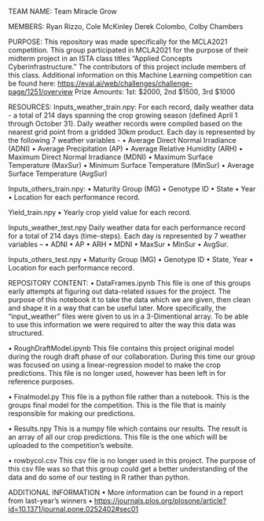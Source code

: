 TEAM NAME: Team Miracle Grow

MEMBERS: Ryan Rizzo, Cole McKinley Derek Colombo, Colby Chambers

PURPOSE: This repository was made specifically for the MCLA2021 competition. This group participated in MCLA2021 for the purpose of their midterm project in an ISTA class titles “Applied Concepts Cyberinfrastructure.” The contributors of this project include members of this class.
Additional information on this Machine Learning competition can be found here: https://eval.ai/web/challenges/challenge-page/1251/overview
Prize Amounts: 1st: $2000, 2nd $1500, 3rd $1000

RESOURCES:
Inputs_weather_train.npy:
For each record, daily weather data - a total of 214 days spanning the crop growing season (defined April 1 through October 31). Daily weather records were compiled based on the nearest grid point from a gridded 30km product. Each day is represented by the following 7 weather variables - 
•	Average Direct Normal Irradiance (ADNI)
•	Average Precipitation (AP)
•	Average Relative Humidity (ARH)
•	Maximum Direct Normal Irradiance (MDNI)
•	Maximum Surface Temperature (MaxSur)
•	Minimum Surface Temperature (MinSur)
•	Average Surface Temperature (AvgSur)

Inputs_others_train.npy:
•	Maturity Group (MG)
•	 Genotype ID
•	State
•	Year
•	Location for each performance record.

Yield_train.npy
•	Yearly crop yield value for each record.

Inputs_weather_test.npy
	 Daily weather data for each performance record for a total of 214 days (time-steps).
	 Each day is represented by 7 weather variables – 
•	ADNI
•	AP
•	ARH
•	MDNI
•	MaxSur
•	MinSur
•	AvgSur.

Inputs_others_test.npy
•	Maturity Group (MG)
•	Genotype ID
•	State, Year
•	Location for each performance record.


REPOSITORY CONTENT:
•	DataFrames.ipynb
This file is one of this groups early attempts at figuring out data-related issues for the project. The purpose of this notebook it to take the data which we are given, then clean and shape it in a way that can be useful later. More specifically, the “input_weather” files were given to us in a 3-Dimentional array. To be able to use this information we were required to alter the way this data was structured.

•	RoughDraftModel.ipynb
This file contains this project original model during the rough draft phase of our collaboration. During this time our group was focused on using a linear-regression model to make the crop predictions. This file is no longer used, however has been left in for reference purposes.

•	Finalmodel.py
This file is a python file rather than a notebook. This is the groups final model for the competition. This is the file that is mainly responsible for making our predictions.

•	Results.npy
This is a numpy file which contains our results. The result is an array of all our crop predictions. This file is the one which will be uploaded to the competition’s website.

•	rowbycol.csv
This csv file is no longer used in this project. The purpose of this csv file was so that this group could get a better understanding of the data and do some of our testing in R rather than python.

ADDITIONAL INFORMATION
•	More information can be found in a report from last-year’s winners
•	https://journals.plos.org/plosone/article?id=10.1371/journal.pone.0252402#sec01

